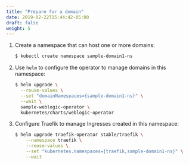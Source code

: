 ```yaml
---
title: "Prepare for a domain"
date: 2019-02-22T15:44:42-05:00
draft: false
weight: 5
---
```



1.  Create a namespace that can host one or more domains:

    ```bash
    $ kubectl create namespace sample-domain1-ns
    ```

1.	Use `helm` to configure the operator to manage domains in this namespace:

    ```bash
    $ helm upgrade \
      --reuse-values \
      --set "domainNamespaces={sample-domain1-ns}" \
      --wait \
      sample-weblogic-operator \
      kubernetes/charts/weblogic-operator
    ```

1.  Configure Traefik to manage Ingresses created in this namespace:

    ```bash
    $ helm upgrade traefik-operator stable/traefik \
        --namespace traefik \
        --reuse-values \
        --set "kubernetes.namespaces={traefik,sample-domain1-ns}" \
        --wait 
    ```
